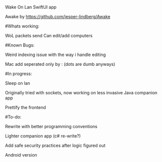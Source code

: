 Wake On Lan SwiftUI app

Awake by https://github.com/jesper-lindberg/Awake

#Whats working: 

WoL packets send 
Can edit/add computers

#Known Bugs:

Weird indexing issue with the way i handle editing

Mac add seperated only by : (dots are dumb anyways) 

#In progress:

Sleep on lan 

Originally tried with sockets, now working on less invasive Java companion app

Prettify the frontend

#To-do:

Rewrite with better programming conventions

Lighter companion app (c# re-write?) 

Add safe security practices after logic figured out

Android version

